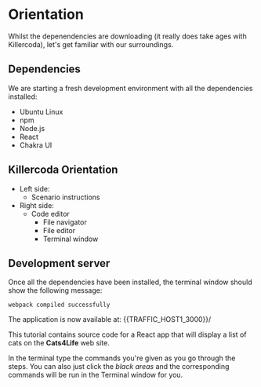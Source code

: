 # Orientation

Whilst the depenendencies are downloading (it really does take ages with Killercoda), let's get familiar with our surroundings.


## Dependencies
We are starting a fresh development environment with all the dependencies installed:
- Ubuntu Linux
- npm
- Node.js
- React
- Chakra UI


## Killercoda Orientation
- Left side:
  - Scenario instructions
- Right side:
  - Code editor
      - File navigator
      - File editor
      - Terminal window


## Development server
Once all the dependencies have been installed, the terminal window should show the following message:
```
webpack compiled successfully
```
The application is now available at: {{TRAFFIC_HOST1_3000}}/

This tutorial contains source code for a React app that will display a list of cats on the **Cats4Life** web site.

In the terminal type the commands you're given as you go through the steps. 
You can also just click the *black areas* and the corresponding commands will be run in the Terminal window for you.